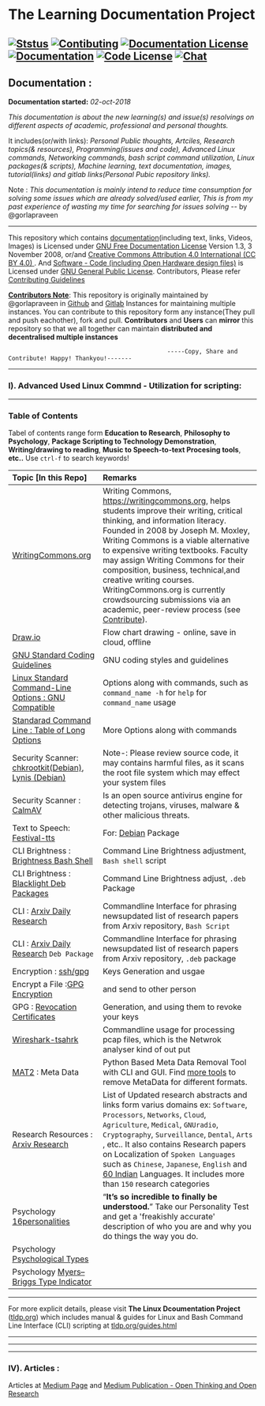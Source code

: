 # The Learning Documentation Project 

[![Ststus](https://img.shields.io/badge/Status-Continues%20Update-brightgreen.svg)](#)
[![Contibuting](https://img.shields.io/badge/Contributing-Guidelines-green.svg)](/CONTRIBUTING.md)
[![Documentation License](https://img.shields.io/badge/Documentation-GNU%20Free%20Documentation%20License-blue.svg)](/LICENSE)
[![Documentation](https://img.shields.io/badge/-CCBY-blue.svg)](https://creativecommons.org/licenses/by/4.0/legalcode)
[![Code License](https://img.shields.io/badge/Code-GPLv3-voilet.svg)](https://www.gnu.org/licenses/licenses.html#GPL)
[![Chat](https://img.shields.io/badge/Chat%20-Gitter-orange.svg)](#)
------------------------------------------------------------------------------

## Documentation : ## 

**Documentation started:** *02-oct-2018*

*This documentation is about the new learning(s) and issue(s) resolvings on different aspects of academic, professional and personal thoughts.* 

It includes(or/with links): *Personal Public thoughts, Artciles, Research topics(& resources), Programming(issues and code),  Advanced Linux commands, Networking* 
*commands, bash script command utilization, Linux packages(& scripts), Machine learning, text documentation, images, tutorial(links) and gitlab links(Personal Pubic repository links).*

Note : *This documentation is mainly intend to reduce time consumption for solving some issues which are already solved/used earlier, This is from my past experience of wasting my time for searching for issues solving* -- by @gorlapraveen

---------------------------------------------------------------------------------------------------

This repository which contains [documentation](#)(including text, links, Videos, Images) is  Licensed under [GNU Free Documentation License](https://www.gnu.org/licenses/fdl.txt) 
Version 1.3, 3 November 2008, or/and [Creative Commons Attribution 4.0 International (CC BY 4.0) ](https://creativecommons.org/licenses/by/4.0/legalcode). And  [Software - Code (including Open Hardware design files)](#) is Licensed under [GNU General Public License](https://www.gnu.org/licenses/licenses.html#GPL).  Contributors, Please refer [Contributing Guidelines](/CONTRIBUTING.md)

**[Contributors Note](/CONTRIBUTING.md)**: This repository is originally maintained by @gorlapraveen in [Github](https://github.com/gorlapraveen/The-Learning-Documentation-Project) 
and [Gitlab](https://gitlab.com/gorlapraveen/TheLearningDocumentationProject) Instances for maintaining multiple instances. You can contribute to this repository form 
any instance(They pull and push eachother), fork and pull. **Contributors** and **Users** can **mirror** this repository so that we all together can maintain **distributed and decentralised multiple instances** 

                                                 -----Copy, Share and Contribute! Happy! Thankyou!-------

---------------------------------------------------------------------------------------------------

### I). Advanced Used Linux Commnd - Utilization for scripting:

 --------------------------------------------------------------------------
 
 ### Table of Contents
 
 Tabel of contents range form **Education to Research**, **Philosophy to Psychology**, 
 **Package Scripting to Technology Demonstration**,  **Writing/drawing  to reading**,  **Music to Speech-to-text Procesing tools**, **etc..** Use `ctrl-f` to search keywords! 

| Topic [In this Repo]| Remarks |
|:------|:------ |
|[WritingCommons.org](https://writingcommons.org/) | Writing Commons, https://writingcommons.org, helps students improve their writing, critical thinking, and information literacy. Founded in 2008 by Joseph M. Moxley, Writing Commons is a viable alternative to expensive writing textbooks. Faculty may assign Writing Commons for their composition, business, technical,and creative writing courses. WritingCommons.org is currently crowdsourcing submissions via an academic, peer-review process (see [Contribute](https://writingcommons.org/about-us/guide-for-authors)). |
| [Draw.io](https://www.draw.io) | Flow chart drawing - online, save in cloud, offline |
| [GNU Standard Coding Guidelines](/docs/GNU_coding_standards.pdf) | GNU coding styles and guidelines|
|[Linux Standard Command-Line Options : GNU Compatible](/docs/Linux_Standard_CLI_options.md#linux-standard-command-line-options-gnu-compatible) | Options along with commands, such as  `command_name -h` for `help` for `command_name` usage |
|[Standarad Command Line : Table of Long Options](/docs/Linux_Standard_CLI_options.md#standard-command-line-table-of-long-options) |  More Options along with commands|
| Security Scanner:[ chkrootkit(Debian)](https://packages.debian.org/stretch/chkrootkit), [Lynis (Debian)](https://packages.debian.org/stretch/lynis)| Note-: Please review source code, it may contains harmful files, as it scans the root file system which may effect your system files  |
| Security Scanner : [CalmAV](https://wiki.debian.org/ClamAV) | Is an open source antivirus engine for detecting trojans, viruses, malware & other malicious threats. |
| Text to Speech: [Festival-tts](http://www.cstr.ed.ac.uk/projects/festival/) | For: [Debian](https://packages.debian.org/stretch/festival) Package
| CLI Brightness : [Brightness Bash Shell](https://salsa.debian.org/gorlapraveen-guest/brightness_bashshell_script) | Command Line Brightness adjustment, `Bash shell` script |
| CLI Brightness : [Blacklight Deb Packages](https://salsa.debian.org/gorlapraveen-guest/blacklight-deb-packages) | Command Line Brightness adjust, `.deb` Package |
| CLI : [Arxiv Daily Research](https://salsa.debian.org/gorlapraveen-guest/Arxiv-Daily-updates-Shell_scripts) | Commandline Interface for phrasing newsupdated list of  research papers from Arxiv repository, `Bash Script`
| CLI : [Arxiv Daily Research](https://salsa.debian.org/gorlapraveen-guest/arxivdailydebianpackage) `Deb Package` | Commandline Interface for phrasing newsupdated list of  research papers from Arxiv repository, `.deb` package 
| Encryption : [ssh/gpg](/docs/encrypt/ssh-gpg.md) | Keys Generation and usgae |
| Encrypt a File :[GPG Encryption](/docs/encrypt/EncryptAFile.md) | and send to other person |
| GPG : [Revocation Certificates](/docs/encrypt/generate-gpg-revocation-certificate.md) | Generation, and using them to revoke your keys|
| [Wireshark-tsahrk](https://gitlab.com/gorlapraveen/TheLearningDocumentationProject/tree/master/docs/Wireshark-tshark) | Commandline usage for processing pcap files, which is the Netwrok analyser kind of out put |
| [MAT2](https://gitlab.com/gorlapraveen/mat2/tree/master) : Meta Data | Python Based Meta Data Removal Tool with CLI and GUI. Find [more tools](https://freedom.press/training/everything-you-wanted-know-about-media-metadata-were-afraid-ask/) to remove MetaData for different formats.|
| Research Resources : [Arxiv Research](/docs/ResearchResources/arxiv) | List of Updated research abstracts and links form varius domains ex: `Software`, `Processors`, `Networks`, `Cloud`, `Agriculture`, `Medical`, `GNUradio`, `Cryptography`, `Surveillance`, `Dental`, `Arts` , etc.. It also contains Research papers on Localization of  `Spoken Languages` such as `Chinese`, `Japanese`, `English` and [60 Indian](https://en.wikipedia.org/wiki/List_of_languages_by_number_of_native_speakers_in_India#List_of_mother_tongues_by_number_of_speakers) Languages.  It includes more than `150` research categories |
| Psychology [16personalities](https://www.16personalities.com/articles/our-theory) |  “**It’s so incredible to finally be understood.**” Take our Personality Test and get a 'freakishly accurate' description of who you are and why you do things the way you do.|
| Psychology [Psychological Types](https://en.wikipedia.org/wiki/Psychological_Types) | |
| Psychology [Myers–Briggs Type Indicator](https://en.wikipedia.org/wiki/Myers%E2%80%93Briggs_Type_Indicator) | |




 -------------------------------------------------------------------------------------------------
 
 For more explicit details, please visit  **The Linux Dcoumentation Project** ([tldp.org](https://tldp.org)) which includes manual & guides for Linux and Bash Command Line Interface (CLI) scripting at [tldp.org/guides.html](http://tldp.org/guides.html)

 ----------------------------------------------------------------------------------------------------



--------------------------------------------------------------------------------------------------
--------------
### IV). Articles :

Articles at [Medium Page][Medium Page] and [Medium Publication - Open Thinking and Open Research][Medium Publication] 

[Medium Page]:https://medium.com/@gorlapraveen "Medium Page"
[Medium Publication]:https://medium.com/open-thinking-and-open-research "Medium Publication - Open Thinking and Open Research"



